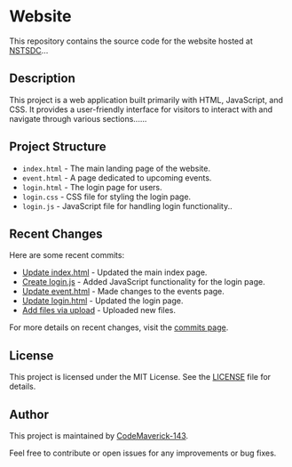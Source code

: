 # Website

This repository contains the source code for the website hosted at [NSTSDC](https://nstsdc.vercel.app)...

## Description

This project is a web application built primarily with HTML, JavaScript, and CSS. It provides a user-friendly interface for visitors to interact with and navigate through various sections......

## Project Structure

- `index.html` - The main landing page of the website.
- `event.html` - A page dedicated to upcoming events.
- `login.html` - The login page for users.
- `login.css` - CSS file for styling the login page.
- `login.js` - JavaScript file for handling login functionality..

## Recent Changes

Here are some recent commits:
- [Update index.html](https://github.com/CodeMaverick-143/Website/commit/d25a9eaa1756330ea0b0d230fe671df6919fb620) - Updated the main index page.
- [Create login.js](https://github.com/CodeMaverick-143/Website/commit/5dd4a50fc5e11ad167e6cbab3977d1e8ab39e52e) - Added JavaScript functionality for the login page.
- [Update event.html](https://github.com/CodeMaverick-143/Website/commit/36ef762e628679d0a8d4adf1e7303a1aefe1c89b) - Made changes to the events page.
- [Update login.html](https://github.com/CodeMaverick-143/Website/commit/b153b2020caa1ebfa1b9f497afa2a23b221f1c39) - Updated the login page.
- [Add files via upload](https://github.com/CodeMaverick-143/Website/commit/cbdfcf8801698f95e6d5d9bea4dd65b9f83e2a21) - Uploaded new files.

For more details on recent changes, visit the [commits page](https://github.com/CodeMaverick-143/Website/commits?per_page=100).

## License

This project is licensed under the MIT License. See the [LICENSE](LICENSE) file for details.

## Author

This project is maintained by [CodeMaverick-143](https://github.com/CodeMaverick-143).

Feel free to contribute or open issues for any improvements or bug fixes.

